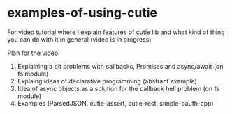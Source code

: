 # examples-of-using-cutie
For video tutorial where I explain features of cutie lib and what kind of thing you can do with it in general (video is in progress)

Plan for the video:

1. Explaining a bit problems with callbacks, Promises and async/await (on fs module)
2. Explaing ideas of declarative programming (abstract example)
3. Idea of async objects as a solution for the callback hell problem (on fs module)
4. Examples (ParsedJSON, cutie-assert, cutie-rest, simple-oauth-app)
